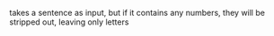 takes a sentence as input, but if it contains any numbers, they will be stripped out, leaving only letters